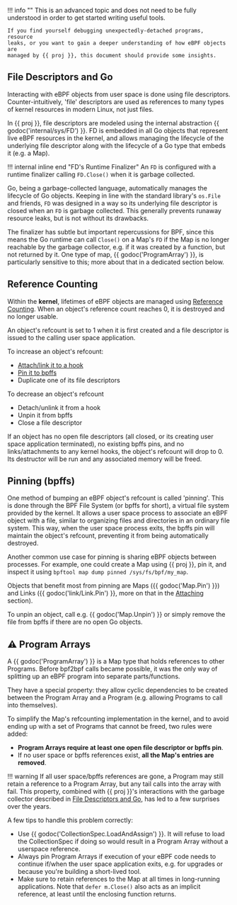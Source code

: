 !!! info ""
    This is an advanced topic and does not need to be fully understood in order
    to get started writing useful tools.

    If you find yourself debugging unexpectedly-detached programs, resource
    leaks, or you want to gain a deeper understanding of how eBPF objects are
    managed by {{ proj }}, this document should provide some insights.

## File Descriptors and Go

Interacting with eBPF objects from user space is done using file descriptors.
Counter-intuitively, 'file' descriptors are used as references to many types of
kernel resources in modern Linux, not just files.

In {{ proj }}, file descriptors are modeled using the internal abstraction {{
godoc('internal/sys/FD') }}. FD is embedded in all Go objects that represent
live eBPF resources in the kernel, and allows managing the lifecycle of the
underlying file descriptor along with the lifecycle of a Go type that embeds it
(e.g. a Map).

!!! internal inline end "FD's Runtime Finalizer"
    An `FD` is configured with a runtime finalizer calling `FD.Close()` when it
    is garbage collected.

Go, being a garbage-collected language, automatically manages the lifecycle of
Go objects. Keeping in line with the standard library's `os.File` and friends,
`FD` was designed in a way so its underlying file descriptor is closed when an
`FD` is garbage collected. This generally prevents runaway resource leaks, but
is not without its drawbacks.

The finalizer has subtle but important repercussions for BPF, since this means
the Go runtime can call `Close()` on a Map's `FD` if the Map is no longer
reachable by the garbage collector, e.g. if it was created by a function, but
not returned by it. One type of map, {{ godoc('ProgramArray') }}, is
particularly sensitive to this; more about that in a dedicated section below.

## Reference Counting

Within the **kernel**, lifetimes of eBPF objects are managed using [Reference
Counting](https://en.wikipedia.org/wiki/Reference_counting). When an object's
reference count reaches 0, it is destroyed and no longer usable.

An object's refcount is set to 1 when it is first created and a file descriptor
is issued to the calling user space application.

To increase an object's refcount:

- [Attach/link it to a hook](../programs/attaching.md)
- [Pin it to bpffs](#pinning-bpffs)
- Duplicate one of its file descriptors

To decrease an object's refcount

- Detach/unlink it from a hook
- Unpin it from bpffs
- Close a file descriptor

If an object has no open file descriptors (all closed, or its creating user
space application terminated), no existing bpffs pins, and no links/attachments
to any kernel hooks, the object's refcount will drop to 0. Its destructor will
be run and any associated memory will be freed.

## Pinning (bpffs)

One method of bumping an eBPF object's refcount is called 'pinning'. This is
done through the BPF File System (or bpffs for short), a virtual file system
provided by the kernel. It allows a user space process to associate an eBPF
object with a file, similar to organizing files and directories in an ordinary
file system. This way, when the user space process exits, the bpffs pin will
maintain the object's refcount, preventing it from being automatically
destroyed.

Another common use case for pinning is sharing eBPF objects between processes.
For example, one could create a Map using {{ proj }}, pin it, and inspect it
using `bpftool map dump pinned /sys/fs/bpf/my_map`.

Objects that benefit most from pinning are Maps ({{ godoc('Map.Pin') }}) and
Links ({{ godoc('link/Link.Pin') }}, more on that in the
[Attaching](../programs/attaching.md) section).

To unpin an object, call e.g. {{ godoc('Map.Unpin') }} or simply remove the file
from bpffs if there are no open Go objects.

## :warning: Program Arrays

A {{ godoc('ProgramArray') }} is a Map type that holds references to other
Programs. Before bpf2bpf calls became possible, it was the only way of splitting
up an eBPF program into separate parts/functions.

They have a special property: they allow cyclic dependencies to be created
between the Program Array and a Program (e.g. allowing Programs to call into
themselves).

To simplify the Map's refcounting implementation in the kernel, and to avoid
ending up with a set of Programs that cannot be freed, two rules were added:

- **Program Arrays require at least one open file descriptor or bpffs pin**.
- If no user space or bpffs references exist, **all the Map's entries are
  removed**.

!!! warning
    If all user space/bpffs references are gone, a Program may still retain a
    reference to a Program Array, but any tail calls into the array with fail.
    This property, combined with {{ proj }}'s interactions with the garbage
    collector described in [File Descriptors and Go](#file-descriptors-and-go),
    has led to a few surprises over the years.

A few tips to handle this problem correctly:

- Use {{ godoc('CollectionSpec.LoadAndAssign') }}. It will refuse to load the
  CollectionSpec if doing so would result in a Program Array without a userspace
  reference.
- Always pin Program Arrays if execution of your eBPF code needs to continue
  if/when the user space application exits, e.g. for upgrades or because you're
  building a short-lived tool.
- Make sure to retain references to the Map at all times in long-running
  applications. Note that `defer m.Close()` also acts as an implicit reference,
  at least until the enclosing function returns.
